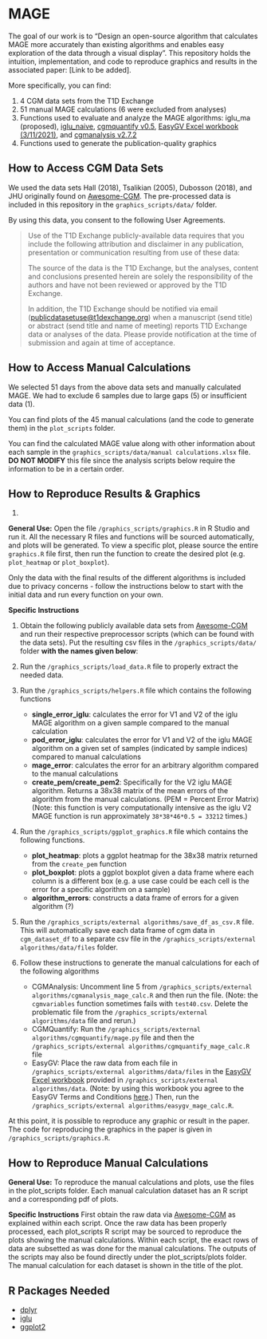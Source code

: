 # MAGE
The goal of our work is to “Design an open-source algorithm that calculates MAGE more accurately than existing algorithms and enables easy exploration of the data through a visual display”. This repository holds the intuition, implementation, and code to reproduce graphics and results in the associated paper: [Link to be added].  

More specifically, you can find:
1. 4 CGM data sets from the T1D Exchange
2. 51 manual MAGE calculations (6 were excluded from analyses)
3. Functions used to evaluate and analyze the MAGE algorithms: iglu_ma (proposed), [iglu_naive](https://cran.r-project.org/web/packages/iglu/index.html), [cgmquantify v0.5](https://github.com/brinnaebent/cgmquantify), [EasyGV Excel workbook (3/11/2021)](https://www.phc.ox.ac.uk/research/technology-outputs/easygv), and [cgmanalysis v2.7.2](https://cran.r-project.org/web/packages/cgmanalysis/index.html)
4. Functions used to generate the publication-quality graphics

## How to Access CGM Data Sets
We used the data sets Hall (2018), Tsalikian (2005), Dubosson (2018), and JHU originally found on [Awesome-CGM](https://github.com/irinagain/Awesome-CGM). The pre-processed data is included in this repository in the `graphics_scripts/data/` folder.

By using this data, you consent to the following User Agreements.
> Use of the T1D Exchange publicly-available data requires that you include the following attribution and disclaimer in any publication, presentation or communication resulting from use of these data:
> 
> The source of the data is the T1D Exchange, but the analyses, content and conclusions presented herein are solely the responsibility of the authors and have not been reviewed or approved by the T1D Exchange.
> 
> In addition, the T1D Exchange should be notified via email (publicdatasetuse@t1dexchange.org) when a manuscript (send title) or abstract (send title and name of meeting) reports T1D Exchange data or analyses of the data. Please provide notification at the time of submission and again at time of acceptance.

## How to Access Manual Calculations
We selected 51 days from the above data sets and manually calculated MAGE. We had to exclude 6 samples due to large gaps (5) or insufficient data (1).

You can find plots of the 45 manual calculations (and the code to generate them) in the `plot_scripts` folder.

You can find the calculated MAGE value along with other information about each sample in the `graphics_scripts/data/manual calculations.xlsx` file. **DO NOT MODIFY** this file since the analysis scripts below require the information to be in a certain order.


## How to Reproduce Results & Graphics
1. 
**General Use:** Open the file `/graphics_scripts/graphics.R` in R Studio and run it. All the necessary R files and functions will be sourced automatically, and plots will be generated. To view a specific plot, please source the entire `graphics.R` file first, then run the function to create the desired plot (e.g. `plot_heatmap` or `plot_boxplot`).

Only the data with the final results of the different algorithms is included due to privacy concerns - follow the instructions below to start with the initial data and run every function on your own.

**Specific Instructions**
1. Obtain the following publicly available data sets from [Awesome-CGM](https://github.com/irinagain/Awesome-CGM) and run their respective preprocessor scripts (which can be found with the data sets). Put the resulting csv files in the `/graphics_scripts/data/` folder **with the names given below**:
	

2. Run the `/graphics_scripts/load_data.R` file to properly extract the needed data.

3. Run the `/graphics_scripts/helpers.R` file which contains the following functions
	- **single_error_iglu**: calculates the error for V1 and V2 of the iglu MAGE algorithm on a given sample compared to the manual calculation
	- **pod_error_iglu**: calculates the error for V1 and V2 of the iglu MAGE algorithm on a given set of samples (indicated by sample indices) compared to manual calculations
	- **mage_error**: calculates the error for an arbitrary algorithm compared to the manual calculations
	- **create_pem/create_pem2**: Specifically for the V2 iglu MAGE algorithm. Returns a 38x38 matrix of the mean errors of the algorithm from the manual calculations. (PEM = Percent Error Matrix) (Note: this function is very computationally intensive as the iglu V2 MAGE function is run approximately `38*38*46*0.5 = 33212` times.)
5. Run the `/graphics_scripts/ggplot_graphics.R` file which contains the following functions.
	- **plot_heatmap**: plots a ggplot heatmap for the 38x38 matrix returned from the `create_pem` function
	- **plot_boxplot**: plots a ggplot boxplot given a data frame where each column is a different box (e.g. a use case could be each cell is the error for a specific algorithm on a sample)
	- **algorithm_errors**: constructs a data frame of errors for a given algorithm (?)
6. Run the `/graphics_scripts/external algorithms/save_df_as_csv.R` file. This will automatically save each data frame of cgm data in `cgm_dataset_df` to a separate csv file in the `/graphics_scripts/external algorithms/data/files` folder.
7. Follow these instructions to generate the manual calculations for each of the following algorithms
	- CGMAnalysis: Uncomment line 5 from `/graphics_scripts/external algorithms/cgmanalysis_mage_calc.R` and then run the file. (Note: the `cgmvariables` function sometimes fails with `test40.csv`. Delete the problematic file from the `/graphics_scripts/external algorithms/data` file and rerun.)
	- CGMQuantify: Run the `/graphics_scripts/external algorithms/cgmquantify/mage.py` file and then the `/graphics_scripts/external algorithms/cgmquantify_mage_calc.R` file
	- EasyGV: Place the raw data from each file in `/graphics_scripts/external algorithms/data/files` in the [EasyGV Excel workbook](https://www.phc.ox.ac.uk/research/technology-outputs/easygv) provided in `/graphics_scripts/external algorithms/data`. (Note: by using this workbook you agree to the EasyGV Terms and Conditions [here](https://www.phc.ox.ac.uk/research/technology-outputs/easygv).) Then, run the `/graphics_scripts/external algorithms/easygv_mage_calc.R`.

At this point, it is possible to reproduce any graphic or result in the paper. The code for reproducing the graphics in the paper is given in `/graphics_scripts/graphics.R`.

## How to Reproduce Manual Calculations
**General Use:** To reproduce the manual calculations and plots, use the files in the plot_scripts folder. Each manual calculation dataset has an R script and a corresponding pdf of plots. 

**Specific Instructions**
First obtain the raw data via [Awesome-CGM](https://github.com/irinagain/Awesome-CGM) as explained within each script. Once the raw data has been properly processed, each plot_scripts R script may be sourced to reproduce the plots showing the manual calculations. Within each script, the exact rows of data are subsetted as was done for the manual calculations. The outputs of the scripts may also be found directly under the plot_scripts/plots folder. The manual calculation for each dataset is shown in the title of the plot.

## R Packages Needed
- [dplyr](https://cran.r-project.org/web/packages/dplyr/index.html)
- [iglu](https://cran.r-project.org/web/packages/iglu/index.html)
- [ggplot2](https://cran.r-project.org/web/packages/ggplot2/index.html)
